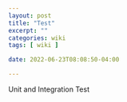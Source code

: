 ```yaml
---
layout: post
title: "Test"
excerpt: ""
categories: wiki
tags: [ wiki ]

date: 2022-06-23T08:08:50-04:00

---
```


Unit and Integration Test